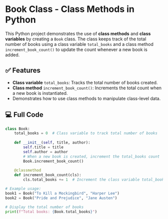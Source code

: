 # Book Class - Class Methods in Python

This Python project demonstrates the use of **class methods** and **class variables** by creating a `Book` class. The class keeps track of the total number of books using a class variable `total_books` and a class method `increment_book_count()` to update the count whenever a new book is added.

## ✅ Features

- **Class variable** `total_books`: Tracks the total number of books created.
- **Class method** `increment_book_count()`: Increments the total count when a new book is instantiated.
- Demonstrates how to use class methods to manipulate class-level data.

## 💻 Full Code

```python
class Book:
    total_books = 0  # Class variable to track total number of books
    
    def __init__(self, title, author):
        self.title = title
        self.author = author
        # When a new book is created, increment the total_books count
        Book.increment_book_count()
    
    @classmethod
    def increment_book_count(cls):
        cls.total_books += 1  # Increment the class variable total_books

# Example usage:
book1 = Book("To Kill a Mockingbird", "Harper Lee")
book2 = Book("Pride and Prejudice", "Jane Austen")

# Display the total number of books
print(f"Total books: {Book.total_books}")
